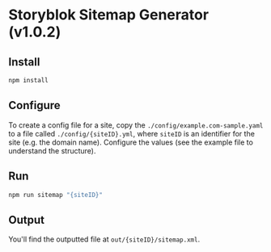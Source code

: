 # Storyblok Sitemap Generator (v1.0.2)

## Install

```bash
npm install
```

## Configure

To create a config file for a site, copy the `./config/example.com-sample.yaml` to a file called `./config/{siteID}.yml`, where `siteID` is an identifier for the site (e.g. the domain name). Configure the values (see the example file to understand the structure).

## Run

```bash
npm run sitemap "{siteID}"
```

## Output

You'll find the outputted file at `out/{siteID}/sitemap.xml`.